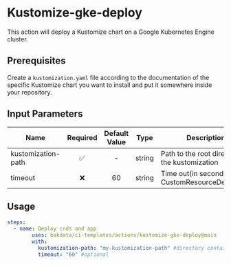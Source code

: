 # Kustomize-gke-deploy

This action will deploy a Kustomize chart on a Google Kubernetes Engine cluster.

## Prerequisites

Create a `kustomization.yaml` file according to the documentation of the specific Kustomize chart you want to install and put it somewhere inside your repository.

## Input Parameters

| Name               | Required | Default Value |  Type  | Description                                         |
| ------------------ | :------: | :-----------: | :----: | --------------------------------------------------- |
| kustomization-path |    ✅    |       -       | string | Path to the root directory of the kustomization     |
| timeout            |    ❌    |      60       | string | Time out(in seconds) for CustomResourceDefinitions |

## Usage

```yaml
steps:
  - name: Deploy crds and app
        uses: bakdata/ci-templates/actions/kustomize-gke-deploy@main
        with:
          kustomization-path: "my-kustomization-path" #directory containing my kustomization file
          timeout: "60" #optional
```
